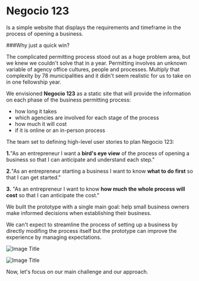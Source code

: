 # **Negocio 123**
Is a simple website that displays the requirements and timeframe in the process of opening a business.

###Why just a quick win?

The complicated permitting process stood out as a huge problem area, but we knew we couldn't solve that in a year. Permitting involves an unknown variable of agency office cultures, people and processes. Multiply that complexity by 78 municipalities and it didn't seem realistic for us to take on in one fellowship year.

We envisioned **Negocio 123** as a static site that will provide the information on each phase of the business permitting process:
* how long it takes
* which agencies are involved for each stage of the process
* how much it will cost
* if it is online or an in-person process

The team set to defining high-level user stories to plan Negocio 123:

**1.**"As an entrepreneur I want a **bird's eye view** of the process of opening a business so that I can anticipate and understand each step."

**2.**"As an entrepreneur starting a business I want to know **what to do first** so that I can get started."

**3.** "As an entrepreneur I want to know **how much the whole process will cost** so that I can anticipate the cost."

We built the prototype with a single main goal: help small business owners make informed decisions when establishing their business.

We can't expect to streamline the process of setting up a business by directly modifing the process itself but the prototype can improve the experience by managing expectations.


![Image Title](http://cl.ly/image/1j3I412l2H20/Screen%20Shot%202014-06-05%20at%208.12.46%20PM.png)

![Image Title](http://cl.ly/Vweo/pasted-from-clipboard.png)



Now, let's focus on our main challenge and our approach.
